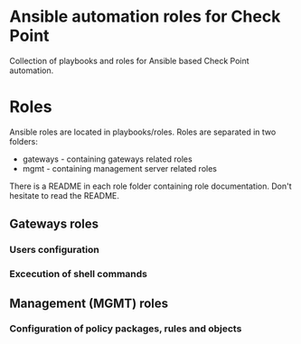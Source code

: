 # Ansible automation roles for Check Point
Collection of playbooks and roles for Ansible based Check Point automation.

# Roles
Ansible roles are located in playbooks/roles.
Roles are separated in two folders:
- gateways - containing gateways related roles
- mgmt     - containing management server related roles

There is a README in each role folder containing role documentation. 
Don't hesitate to read the README.


## Gateways roles 
### Users configuration

### Excecution of shell commands


## Management (MGMT) roles


### Configuration of policy packages, rules and objects




